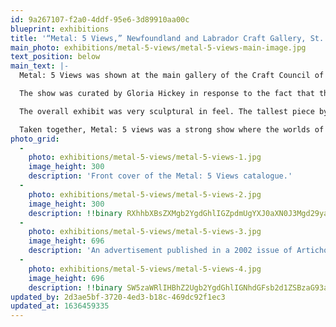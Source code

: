 ```yaml
---
id: 9a267107-f2a0-4ddf-95e6-3d89910aa00c
blueprint: exhibitions
title: '“Metal: 5 Views,” Newfoundland and Labrador Craft Gallery, St. John’s, NL'
main_photo: exhibitions/metal-5-views/metal-5-views-main-image.jpg
text_position: below
main_text: |-
  Metal: 5 Views was shown at the main gallery of the Craft Council of Newfoundland and Labrador in the Fall of 2002. It featured the work of five established metalsmiths living and working in this province.

  The show was curated by Gloria Hickey in response to the fact that the province's metalsmithing community, which is small, had rarely been featured in an exhibit. The five artists chosen included two silversmiths, a blacksmith, a pewtersmith, and a bronze sculptor.

  The overall exhibit was very sculptural in feel. The tallest piece by Luben Boykov reached the ceiling, and even my three rings (the only jewellery in the show) pushed the limits of scale. The steel sculptures of Jim Maunder were conceptually based, Ray Cox's pewter bowls and patinas were experimental, and the silver hollowware of Mike Massie reflected his native heritage.

  Taken together, Metal: 5 views was a strong show where the worlds of fine art and fine craft comfortably slipped back and forth.
photo_grid:
  -
    photo: exhibitions/metal-5-views/metal-5-views-1.jpg
    image_height: 300
    description: 'Front cover of the Metal: 5 Views catalogue.'
  -
    photo: exhibitions/metal-5-views/metal-5-views-2.jpg
    image_height: 300
    description: !!binary RXhhbXBsZXMgb2YgdGhlIGZpdmUgYXJ0aXN0J3Mgd29yayBhcyBzZWVuIG9uIHRoZSBiYWNrIGNvdmVyIG9mIAN0aGUgY2F0YWxvZ3VlLg==
  -
    photo: exhibitions/metal-5-views/metal-5-views-3.jpg
    image_height: 696
    description: 'An advertisement published in a 2002 issue of Artichoke magazine. The image features my sculptural ring in 14 k. gold set with an amethyst facetted by Edgar Hasselfeldt.'
  -
    photo: exhibitions/metal-5-views/metal-5-views-4.jpg
    image_height: 696
    description: !!binary SW5zaWRlIHBhZ2Ugb2YgdGhlIGNhdGFsb2d1ZSBzaG93aW5nIG15IEJyYXNzIFdhdGVyIFBpdGNoZXIgKHRvcCkgYW5kIE9wYWwgUmluZyBpbiAxNCBrLiB5ZWxsb3cgZ29sZAMgKGJvdHRvbSku
updated_by: 2d3ae5bf-3720-4ed3-b18c-469dc92f1ec3
updated_at: 1636459335
---
```

